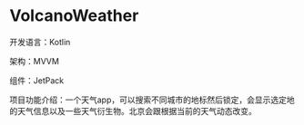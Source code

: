 # VolcanoWeather
开发语言：Kotlin

架构：MVVM

组件：JetPack

项目功能介绍：一个天气app，可以搜索不同城市的地标然后锁定，会显示选定地的天气信息以及一些天气衍生物。北京会跟根据当前的天气动态改变。
